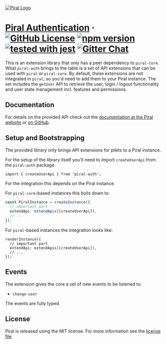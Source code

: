 [![Piral Logo](https://github.com/smapiot/piral/raw/master/docs/assets/logo.png)](https://piral.io)

# [Piral Authentication](https://piral.io) &middot; [![GitHub License](https://img.shields.io/badge/license-MIT-blue.svg)](https://github.com/smapiot/piral/blob/master/LICENSE) [![npm version](https://img.shields.io/npm/v/piral-auth.svg?style=flat)](https://www.npmjs.com/package/piral-auth) [![tested with jest](https://img.shields.io/badge/tested_with-jest-99424f.svg)](https://jestjs.io) [![Gitter Chat](https://badges.gitter.im/gitterHQ/gitter.png)](https://gitter.im/piral-io/community)

This is an extension library that only has a peer dependency to `piral-core`. What `piral-auth` brings to the table is a set of API extensions that can be used with `piral` or `piral-core`. By default, these extensions are not integrated in `piral`, so you'd need to add them to your Piral instance. The set includes the `getUser` API to retrieve the user, login / logout functionality and user state management incl. features and permissions.

## Documentation

For details on the provided API check out the [documentation at the Piral website](https://docs.piral.io) or [on GitHub](https://github.com/smapiot/piral/tree/master/docs).

## Setup and Bootstrapping

The provided library only brings API extensions for pilets to a Piral instance.

For the setup of the library itself you'll need to import `createUserApi` from the `piral-auth` package.

```tsx
import { createUserApi } from 'piral-auth';
```

For the integration this depends on the Piral instance.

For `piral-core`-based instances this boils down to:

```ts
const PiralInstance = createInstance({
  // important part
  extendApi: extendApis([createUserApi]),
  // ...
});
```

For `piral`-based instances the integration looks like:

```tsx
renderInstance({
  // important part
  extendApi: extendApis([createUserApi]),
  // ...
});
```

## Events

The extension gives the core a set of new events to be listened to:

- `change-user`

The events are fully typed.

## License

Piral is released using the MIT license. For more information see the [license file](./LICENSE).
